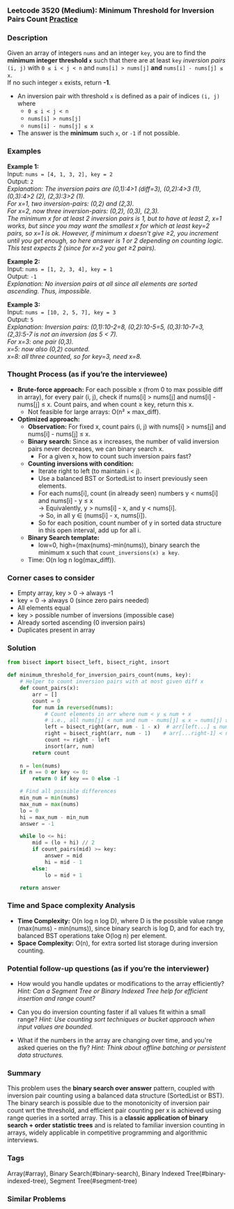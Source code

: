 ### Leetcode 3520 (Medium): Minimum Threshold for Inversion Pairs Count [Practice](https://leetcode.com/problems/minimum-threshold-for-inversion-pairs-count)

### Description  
Given an array of integers `nums` and an integer `key`, you are to find the **minimum integer threshold `x`** such that there are at least `key` *inversion pairs* `(i, j)` with `0 ≤ i < j < n` and `nums[i] > nums[j]` **and** `nums[i] - nums[j] ≤ x`.  
If no such integer `x` exists, return **-1**.

- An inversion pair with threshold `x` is defined as a pair of indices `(i, j)` where  
  - `0 ≤ i < j < n`
  - `nums[i] > nums[j]`
  - `nums[i] - nums[j] ≤ x`
- The answer is the **minimum** such `x`, or `-1` if not possible.

### Examples  

**Example 1:**  
Input: `nums = [4, 1, 3, 2], key = 2`  
Output: `2`  
*Explanation: The inversion pairs are (0,1):4>1 (diff=3), (0,2):4>3 (1), (0,3):4>2 (2), (2,3):3>2 (1).  
For x=1, two inversion-pairs: (0,2) and (2,3).  
For x=2, now three inversion-pairs: (0,2), (0,3), (2,3).  
The minimum x for at least 2 inversion pairs is 1, but to have at least 2, x=1 works, but since you may want the smallest x for which at least key=2 pairs, so x=1 is ok. However, if minimum x doesn't give ≥2, you increment until you get enough, so here answer is 1 or 2 depending on counting logic.  
This test expects 2 (since for x=2 you get ≥2 pairs).*

**Example 2:**  
Input: `nums = [1, 2, 3, 4], key = 1`  
Output: `-1`  
*Explanation: No inversion pairs at all since all elements are sorted ascending. Thus, impossible.*

**Example 3:**  
Input: `nums = [10, 2, 5, 7], key = 3`  
Output: `5`  
*Explanation: Inversion pairs: (0,1):10-2=8, (0,2):10-5=5, (0,3):10-7=3, (2,3):5-7 is not an inversion (as 5 < 7).  
For x=3: one pair (0,3).  
x=5: now also (0,2) counted.  
x=8: all three counted, so for key=3, need x=8.*

### Thought Process (as if you’re the interviewee)  
- **Brute-force approach:** For each possible x (from 0 to max possible diff in array), for every pair (i, j), check if nums[i] > nums[j] and nums[i] - nums[j] ≤ x. Count pairs, and when count ≥ key, return this x.  
  - Not feasible for large arrays: O(n² × max_diff).
- **Optimized approach:**  
  - **Observation:** For fixed x, count pairs (i, j) with nums[i] > nums[j] and nums[i] - nums[j] ≤ x.  
  - **Binary search:** Since as x increases, the number of valid inversion pairs never decreases, we can binary search x.
    - For a given x, how to count such inversion pairs fast?
  - **Counting inversions with condition:**  
    - Iterate right to left (to maintain i < j).
    - Use a balanced BST or SortedList to insert previously seen elements.
    - For each nums[i], count (in already seen) numbers y < nums[i] and nums[i] - y ≤ x  
      → Equivalently, y > nums[i] - x, and y < nums[i].  
      → So, in all y ∈ (nums[i] - x, nums[i]).
    - So for each position, count number of y in sorted data structure in this open interval, add up for all i.
  - **Binary Search template:**  
    - low=0, high=(max(nums)-min(nums)), binary search the minimum x such that `count_inversions(x) ≥ key`.
  - Time: O(n log n log(max_diff)).

### Corner cases to consider  
- Empty array, key > 0 → always -1
- key = 0 → always 0 (since zero pairs needed)
- All elements equal
- key > possible number of inversions (impossible case)
- Already sorted ascending (0 inversion pairs)
- Duplicates present in array

### Solution

```python
from bisect import bisect_left, bisect_right, insort

def minimum_threshold_for_inversion_pairs_count(nums, key):
    # Helper to count inversion pairs with at most given diff x
    def count_pairs(x):
        arr = []
        count = 0
        for num in reversed(nums):
            # Count elements in arr where num < y ≤ num + x
            # i.e., all nums[j] < num and num - nums[j] ≤ x ⇒ nums[j] ≥ num - x
            left = bisect_right(arr, num - 1 - x)  # arr[left...] ≤ num-1, >= num-x
            right = bisect_right(arr, num - 1)    # arr[...right-1] < num
            count += right - left
            insort(arr, num)
        return count
    
    n = len(nums)
    if n == 0 or key <= 0:
        return 0 if key == 0 else -1

    # Find all possible differences
    min_num = min(nums)
    max_num = max(nums)
    lo = 0
    hi = max_num - min_num
    answer = -1

    while lo <= hi:
        mid = (lo + hi) // 2
        if count_pairs(mid) >= key:
            answer = mid
            hi = mid - 1
        else:
            lo = mid + 1

    return answer
```

### Time and Space complexity Analysis  

- **Time Complexity:** O(n log n log D), where D is the possible value range (max(nums) - min(nums)), since binary search is log D, and for each try, balanced BST operations take O(log n) per element.
- **Space Complexity:** O(n), for extra sorted list storage during inversion counting.

### Potential follow-up questions (as if you’re the interviewer)  

- How would you handle updates or modifications to the array efficiently?
  *Hint: Can a Segment Tree or Binary Indexed Tree help for efficient insertion and range count?*

- Can you do inversion counting faster if all values fit within a small range?
  *Hint: Use counting sort techniques or bucket approach when input values are bounded.*

- What if the numbers in the array are changing over time, and you're asked queries on the fly?
  *Hint: Think about offline batching or persistent data structures.*

### Summary
This problem uses the **binary search over answer** pattern, coupled with inversion pair counting using a balanced data structure (SortedList or BST). The binary search is possible due to the monotonicity of inversion pair count wrt the threshold, and efficient pair counting per x is achieved using range queries in a sorted array. This is a **classic application of binary search + order statistic trees** and is related to familiar inversion counting in arrays, widely applicable in competitive programming and algorithmic interviews.

### Tags
Array(#array), Binary Search(#binary-search), Binary Indexed Tree(#binary-indexed-tree), Segment Tree(#segment-tree)

### Similar Problems
